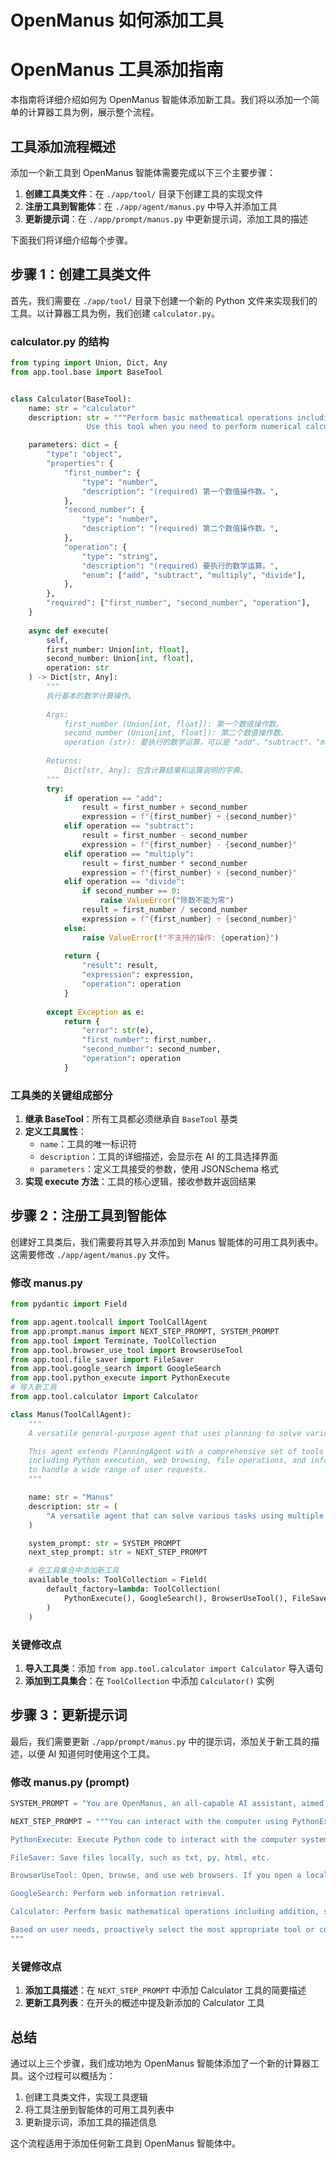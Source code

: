 # OpenManus 如何添加工具


# OpenManus 工具添加指南

本指南将详细介绍如何为 OpenManus 智能体添加新工具。我们将以添加一个简单的计算器工具为例，展示整个流程。

## 工具添加流程概述

添加一个新工具到 OpenManus 智能体需要完成以下三个主要步骤：

1. **创建工具类文件**：在 `./app/tool/` 目录下创建工具的实现文件
2. **注册工具到智能体**：在 `./app/agent/manus.py` 中导入并添加工具
3. **更新提示词**：在 `./app/prompt/manus.py` 中更新提示词，添加工具的描述

下面我们将详细介绍每个步骤。

## 步骤 1：创建工具类文件

首先，我们需要在 `./app/tool/` 目录下创建一个新的 Python 文件来实现我们的工具。以计算器工具为例，我们创建 `calculator.py`。

### calculator.py 的结构

```python
from typing import Union, Dict, Any
from app.tool.base import BaseTool


class Calculator(BaseTool):
    name: str = "calculator"
    description: str = """Perform basic mathematical operations including addition, subtraction, multiplication, and division.
                 Use this tool when you need to perform numerical calculations. The tool accepts two numeric values and an operation, and returns the calculation result."""

    parameters: dict = {
        "type": "object",
        "properties": {
            "first_number": {
                "type": "number",
                "description": "(required) 第一个数值操作数。",
            },
            "second_number": {
                "type": "number",
                "description": "(required) 第二个数值操作数。",
            },
            "operation": {
                "type": "string",
                "description": "(required) 要执行的数学运算。",
                "enum": ["add", "subtract", "multiply", "divide"],
            },
        },
        "required": ["first_number", "second_number", "operation"],
    }
    
    async def execute(
        self, 
        first_number: Union[int, float], 
        second_number: Union[int, float], 
        operation: str
    ) -> Dict[str, Any]:
        """
        执行基本的数学计算操作。
        
        Args:
            first_number (Union[int, float]): 第一个数值操作数。
            second_number (Union[int, float]): 第二个数值操作数。
            operation (str): 要执行的数学运算，可以是 "add"、"subtract"、"multiply" 或 "divide"。
        
        Returns:
            Dict[str, Any]: 包含计算结果和运算说明的字典。
        """
        try:
            if operation == "add":
                result = first_number + second_number
                expression = f"{first_number} + {second_number}"
            elif operation == "subtract":
                result = first_number - second_number
                expression = f"{first_number} - {second_number}"
            elif operation == "multiply":
                result = first_number * second_number
                expression = f"{first_number} × {second_number}"
            elif operation == "divide":
                if second_number == 0:
                    raise ValueError("除数不能为零")
                result = first_number / second_number
                expression = f"{first_number} ÷ {second_number}"
            else:
                raise ValueError(f"不支持的操作: {operation}")
            
            return {
                "result": result,
                "expression": expression,
                "operation": operation
            }
        
        except Exception as e:
            return {
                "error": str(e),
                "first_number": first_number,
                "second_number": second_number,
                "operation": operation
            }
```

### 工具类的关键组成部分

1. **继承 BaseTool**：所有工具都必须继承自 `BaseTool` 基类
2. **定义工具属性**：
   - `name`：工具的唯一标识符
   - `description`：工具的详细描述，会显示在 AI 的工具选择界面
   - `parameters`：定义工具接受的参数，使用 JSONSchema 格式
3. **实现 execute 方法**：工具的核心逻辑，接收参数并返回结果

## 步骤 2：注册工具到智能体

创建好工具类后，我们需要将其导入并添加到 Manus 智能体的可用工具列表中。这需要修改 `./app/agent/manus.py` 文件。

### 修改 manus.py

```python
from pydantic import Field

from app.agent.toolcall import ToolCallAgent
from app.prompt.manus import NEXT_STEP_PROMPT, SYSTEM_PROMPT
from app.tool import Terminate, ToolCollection
from app.tool.browser_use_tool import BrowserUseTool
from app.tool.file_saver import FileSaver
from app.tool.google_search import GoogleSearch
from app.tool.python_execute import PythonExecute
# 导入新工具
from app.tool.calculator import Calculator

class Manus(ToolCallAgent):
    """
    A versatile general-purpose agent that uses planning to solve various tasks.

    This agent extends PlanningAgent with a comprehensive set of tools and capabilities,
    including Python execution, web browsing, file operations, and information retrieval
    to handle a wide range of user requests.
    """

    name: str = "Manus"
    description: str = (
        "A versatile agent that can solve various tasks using multiple tools"
    )

    system_prompt: str = SYSTEM_PROMPT
    next_step_prompt: str = NEXT_STEP_PROMPT

    # 在工具集合中添加新工具
    available_tools: ToolCollection = Field(
        default_factory=lambda: ToolCollection(
            PythonExecute(), GoogleSearch(), BrowserUseTool(), FileSaver(), Terminate(), Calculator()
        )
    )
```

### 关键修改点

1. **导入工具类**：添加 `from app.tool.calculator import Calculator` 导入语句
2. **添加到工具集合**：在 `ToolCollection` 中添加 `Calculator()` 实例

## 步骤 3：更新提示词

最后，我们需要更新 `./app/prompt/manus.py` 中的提示词，添加关于新工具的描述，以便 AI 知道何时使用这个工具。

### 修改 manus.py (prompt)

```python
SYSTEM_PROMPT = "You are OpenManus, an all-capable AI assistant, aimed at solving any task presented by the user. You have various tools at your disposal that you can call upon to efficiently complete complex requests. Whether it's programming, information retrieval, file processing, or web browsing, you can handle it all."

NEXT_STEP_PROMPT = """You can interact with the computer using PythonExecute, save important content and information files through FileSaver, open browsers with BrowserUseTool, and retrieve information using GoogleSearch. You can also perform mathematical calculations using Calculator.

PythonExecute: Execute Python code to interact with the computer system, data processing, automation tasks, etc.

FileSaver: Save files locally, such as txt, py, html, etc.

BrowserUseTool: Open, browse, and use web browsers. If you open a local HTML file, you must provide the absolute path to the file.

GoogleSearch: Perform web information retrieval.

Calculator: Perform basic mathematical operations including addition, subtraction, multiplication, and division.

Based on user needs, proactively select the most appropriate tool or combination of tools. For complex tasks, you can break down the problem and use different tools step by step to solve it. After using each tool, clearly explain the execution results and suggest the next steps.
"""
```

### 关键修改点

1. **添加工具描述**：在 `NEXT_STEP_PROMPT` 中添加 Calculator 工具的简要描述
2. **更新工具列表**：在开头的概述中提及新添加的 Calculator 工具

## 总结

通过以上三个步骤，我们成功地为 OpenManus 智能体添加了一个新的计算器工具。这个过程可以概括为：

1. 创建工具类文件，实现工具逻辑
2. 将工具注册到智能体的可用工具列表中
3. 更新提示词，添加工具的描述信息

这个流程适用于添加任何新工具到 OpenManus 智能体中。
